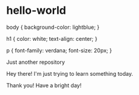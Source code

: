 # hello-world
<html>
<body>

body {
    background-color: lightblue;
}

h1 {
    color: white;
    text-align: center;
}

p {
    font-family: verdana;
    font-size: 20px;
}

<h> Just another repository </h>

<p1> Hey there! I'm just trying to learn something today.</p1>

<p2> Thank you! Have a bright day! </p2>

<body>
<html>
